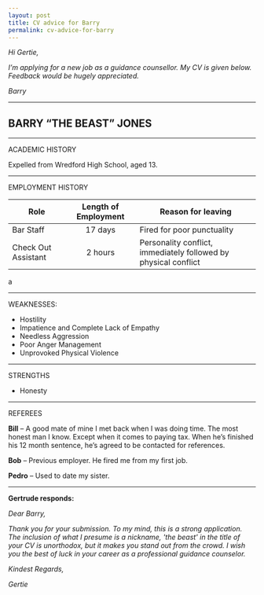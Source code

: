```yaml
---
layout: post
title: CV advice for Barry
permalink: cv-advice-for-barry
---
```


*Hi Gertie,*

*I’m applying for a new job as a guidance counsellor.  My CV is given below.  Feedback would be hugely appreciated.*

*Barry*

***

BARRY “THE BEAST” JONES
-----------------------

***

ACADEMIC HISTORY

Expelled from Wredford High School, aged 13.

***

EMPLOYMENT HISTORY

| Role       | Length of Employment          | Reason for leaving  |
| ------------- |:-------------:| -----|
| Bar Staff      | 17 days | Fired for poor punctuality |
| Check Out Assistant      | 2 hours      |   Personality conflict, immediately followed by physical conflict |
a

***

WEAKNESSES:

* Hostility
* Impatience and Complete Lack of Empathy
* Needless Aggression
* Poor Anger Management
* Unprovoked Physical Violence

***

STRENGTHS

* Honesty

***

REFEREES

**Bill** – A good mate of mine I met back when I was doing time.  The most honest man I know.  Except when it comes to paying tax.  When he’s finished his 12 month sentence, he’s agreed to be contacted for references.

**Bob** – Previous employer.  He fired me from my first job.

**Pedro** – Used to date my sister.

***

**Gertrude responds:**

*Dear Barry,*

*Thank you for your submission.  To my mind, this is a strong application.  The inclusion of what I presume is a nickname, 'the beast' in the title of your CV is unorthodox, but it makes you stand out from the crowd.  I wish you the best of luck in your career as a professional guidance counselor.*

*Kindest Regards,*

*Gertie* 